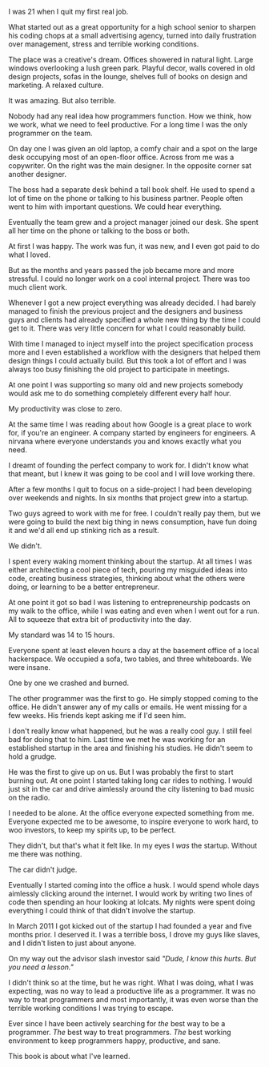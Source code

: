 I was 21 when I quit my first real job.

What started out as a great opportunity for a high school senior to sharpen his coding chops at a small advertising agency, turned into daily frustration over management, stress and terrible working conditions.

The place was a creative's dream. Offices showered in natural light. Large windows overlooking a lush green park. Playful decor, walls covered in old design projects, sofas in the lounge, shelves full of books on design and marketing. A relaxed culture.

It was amazing. But also terrible.

Nobody had any real idea how programmers function. How we think, how we work, what we need to feel productive. For a long time I was the only programmer on the team.

On day one I was given an old laptop, a comfy chair and a spot on the large desk occupying most of an open-floor office. Across from me was a copywriter. On the right was the main designer. In the opposite corner sat another designer.

The boss had a separate desk behind a tall book shelf. He used to spend a lot of time on the phone or talking to his business partner. People often went to him with important questions. We could hear everything.

Eventually the team grew and a project manager joined our desk. She spent all her time on the phone or talking to the boss or both.

At first I was happy. The work was fun, it was new, and I even got paid to do what I loved.

But as the months and years passed the job became more and more stressful. I could no longer work on a cool internal project. There was too much client work.

Whenever I got a new project everything was already decided. I had barely managed to finish the previous project and the designers and business guys and clients had already specified a whole new thing by the time I could get to it. There was very little concern for what I could reasonably build.

With time I managed to inject myself into the project specification process more and I even established a workflow with the designers that helped them design things I could actually build. But this took a lot of effort and I was always too busy finishing the old project to participate in meetings.

At one point I was supporting so many old and new projects somebody would ask me to do something completely different every half hour.

My productivity was close to zero.

At the same time I was reading about how Google is a great place to work for, if you're an engineer. A company started by engineers for engineers. A nirvana where everyone understands you and knows exactly what you need.

I dreamt of founding the perfect company to work for. I didn't know what that meant, but I knew it was going to be cool and I will love working there.

After a few months I quit to focus on a side-project I had been developing over weekends and nights. In six months that project grew into a startup.

Two guys agreed to work with me for free. I couldn't really pay them, but we were going to build the next big thing in news consumption, have fun doing it and we'd all end up stinking rich as a result.

We didn't.

I spent every waking moment thinking about the startup. At all times I was either architecting a cool piece of tech, pouring my misguided ideas into code, creating business strategies, thinking about what the others were doing, or learning to be a better entrepreneur.

At one point it got so bad I was listening to entrepreneurship podcasts on my walk to the office, while I was eating and even when I went out for a run. All to squeeze that extra bit of productivity into the day.

My standard was 14 to 15 hours.

Everyone spent at least eleven hours a day at the basement office of a local hackerspace. We occupied a sofa, two tables, and three whiteboards. We were insane.

One by one we crashed and burned.

The other programmer was the first to go. He simply stopped coming to the office. He didn't answer any of my calls or emails. He went missing for a few weeks. His friends kept asking me if I'd seen him.

I don't really know what happened, but he was a really cool guy. I still feel bad for doing that to him. Last time we met he was working for an established startup in the area and finishing his studies. He didn't seem to hold a grudge.

He was the first to give up on us. But I was probably the first to start burning out. At one point I started taking long car rides to nothing. I would just sit in the car and drive aimlessly around the city listening to bad music on the radio.

I needed to be alone. At the office everyone expected something from me. Everyone expected me to be awesome, to inspire everyone to work hard, to woo investors, to keep my spirits up, to be perfect.

They didn't, but that's what it felt like. In my eyes I _was_ the startup. Without me there was nothing.

The car didn't judge.

Eventually I started coming into the office a husk. I would spend whole days aimlessly clicking around the internet. I would work by writing two lines of code then spending an hour looking at lolcats. My nights were spent doing everything I could think of that didn't involve the startup.

In March 2011 I got kicked out of the startup I had founded a year and five months prior. I deserved it. I was a terrible boss, I drove my guys like slaves, and I didn't listen to just about anyone.

On my way out the advisor slash investor said _"Dude, I know this hurts. But you need a lesson."_

I didn't think so at the time, but he was right. What I was doing, what I was expecting, was no way to lead a productive life as a programmer. It was no way to treat programmers and most importantly, it was even worse than the terrible working conditions I was trying to escape.

Ever since I have been actively searching for _the_ best way to be a  programmer. _The_ best way to treat programmers. _The_ best working environment to keep programmers happy, productive, and sane.

This book is about what I've learned.